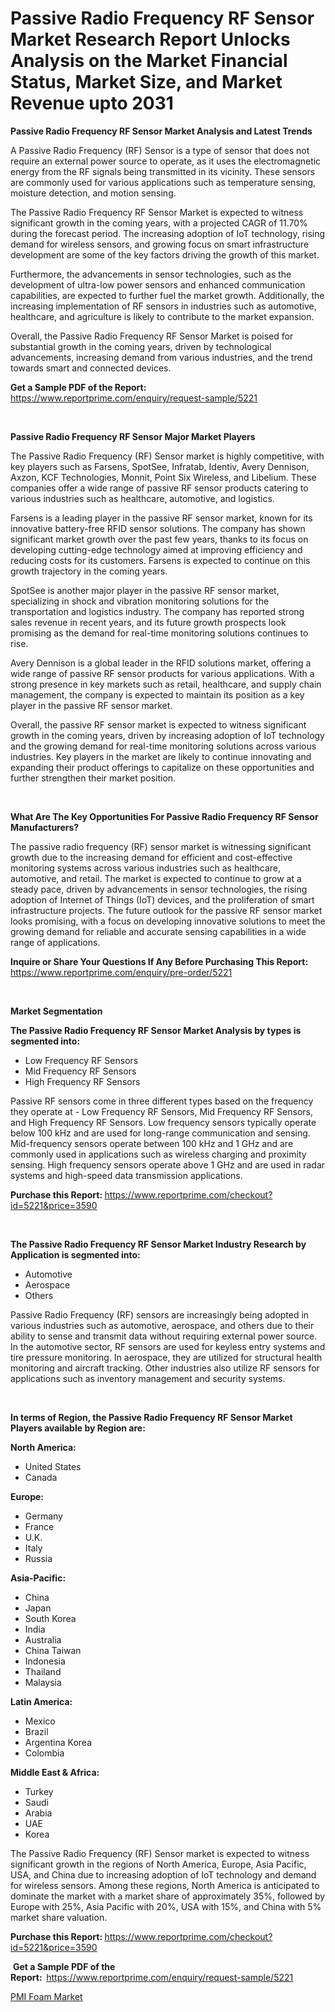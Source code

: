<p><h1>Passive Radio Frequency RF Sensor Market Research Report Unlocks Analysis on the Market Financial Status, Market Size, and Market Revenue upto 2031</h1></p><p><strong>Passive Radio Frequency RF Sensor Market Analysis and Latest Trends</strong></p>
<p><p>A Passive Radio Frequency (RF) Sensor is a type of sensor that does not require an external power source to operate, as it uses the electromagnetic energy from the RF signals being transmitted in its vicinity. These sensors are commonly used for various applications such as temperature sensing, moisture detection, and motion sensing.</p><p>The Passive Radio Frequency RF Sensor Market is expected to witness significant growth in the coming years, with a projected CAGR of 11.70% during the forecast period. The increasing adoption of IoT technology, rising demand for wireless sensors, and growing focus on smart infrastructure development are some of the key factors driving the growth of this market.</p><p>Furthermore, the advancements in sensor technologies, such as the development of ultra-low power sensors and enhanced communication capabilities, are expected to further fuel the market growth. Additionally, the increasing implementation of RF sensors in industries such as automotive, healthcare, and agriculture is likely to contribute to the market expansion.</p><p>Overall, the Passive Radio Frequency RF Sensor Market is poised for substantial growth in the coming years, driven by technological advancements, increasing demand from various industries, and the trend towards smart and connected devices.</p></p>
<p><strong>Get a Sample PDF of the Report:&nbsp;</strong> <a href="https://www.reportprime.com/enquiry/request-sample/5221">https://www.reportprime.com/enquiry/request-sample/5221</a></p>
<p>&nbsp;</p>
<p><strong>Passive Radio Frequency RF Sensor Major Market Players</strong></p>
<p><p>The Passive Radio Frequency (RF) Sensor market is highly competitive, with key players such as Farsens, SpotSee, Infratab, Identiv, Avery Dennison, Axzon, KCF Technologies, Monnit, Point Six Wireless, and Libelium. These companies offer a wide range of passive RF sensor products catering to various industries such as healthcare, automotive, and logistics.</p><p>Farsens is a leading player in the passive RF sensor market, known for its innovative battery-free RFID sensor solutions. The company has shown significant market growth over the past few years, thanks to its focus on developing cutting-edge technology aimed at improving efficiency and reducing costs for its customers. Farsens is expected to continue on this growth trajectory in the coming years.</p><p>SpotSee is another major player in the passive RF sensor market, specializing in shock and vibration monitoring solutions for the transportation and logistics industry. The company has reported strong sales revenue in recent years, and its future growth prospects look promising as the demand for real-time monitoring solutions continues to rise.</p><p>Avery Dennison is a global leader in the RFID solutions market, offering a wide range of passive RF sensor products for various applications. With a strong presence in key markets such as retail, healthcare, and supply chain management, the company is expected to maintain its position as a key player in the passive RF sensor market.</p><p>Overall, the passive RF sensor market is expected to witness significant growth in the coming years, driven by increasing adoption of IoT technology and the growing demand for real-time monitoring solutions across various industries. Key players in the market are likely to continue innovating and expanding their product offerings to capitalize on these opportunities and further strengthen their market position.</p></p>
<p>&nbsp;</p>
<p><strong>What Are The Key Opportunities For Passive Radio Frequency RF Sensor Manufacturers?</strong></p>
<p><p>The passive radio frequency (RF) sensor market is witnessing significant growth due to the increasing demand for efficient and cost-effective monitoring systems across various industries such as healthcare, automotive, and retail. The market is expected to continue to grow at a steady pace, driven by advancements in sensor technologies, the rising adoption of Internet of Things (IoT) devices, and the proliferation of smart infrastructure projects. The future outlook for the passive RF sensor market looks promising, with a focus on developing innovative solutions to meet the growing demand for reliable and accurate sensing capabilities in a wide range of applications.</p></p>
<p><strong>Inquire or Share Your Questions If Any Before Purchasing This Report:</strong> <a href="https://www.reportprime.com/enquiry/pre-order/5221">https://www.reportprime.com/enquiry/pre-order/5221</a></p>
<p>&nbsp;</p>
<p><strong>Market Segmentation</strong></p>
<p><strong>The Passive Radio Frequency RF Sensor Market Analysis by types is segmented into:</strong></p>
<p><ul><li>Low Frequency RF Sensors</li><li>Mid Frequency RF Sensors</li><li>High Frequency RF Sensors</li></ul></p>
<p><p>Passive RF sensors come in three different types based on the frequency they operate at - Low Frequency RF Sensors, Mid Frequency RF Sensors, and High Frequency RF Sensors. Low frequency sensors typically operate below 100 kHz and are used for long-range communication and sensing. Mid-frequency sensors operate between 100 kHz and 1 GHz and are commonly used in applications such as wireless charging and proximity sensing. High frequency sensors operate above 1 GHz and are used in radar systems and high-speed data transmission applications.</p></p>
<p><strong>Purchase this Report:&nbsp;</strong><a href="https://www.reportprime.com/checkout?id=5221&price=3590">https://www.reportprime.com/checkout?id=5221&price=3590</a></p>
<p>&nbsp;</p>
<p><strong>The Passive Radio Frequency RF Sensor Market Industry Research by Application is segmented into:</strong></p>
<p><ul><li>Automotive</li><li>Aerospace</li><li>Others</li></ul></p>
<p><p>Passive Radio Frequency (RF) sensors are increasingly being adopted in various industries such as automotive, aerospace, and others due to their ability to sense and transmit data without requiring external power source. In the automotive sector, RF sensors are used for keyless entry systems and tire pressure monitoring. In aerospace, they are utilized for structural health monitoring and aircraft tracking. Other industries also utilize RF sensors for applications such as inventory management and security systems.</p></p>
<p>&nbsp;</p>
<p><strong>In terms of Region, the Passive Radio Frequency RF Sensor Market Players available by Region are:</strong></p>
<p>
    <p> <strong> North America: </strong>
        <ul>
            <li>United States</li>
            <li>Canada</li>
        </ul>
        </p> 
    <p> <strong> Europe: </strong>
        <ul>
            <li>Germany</li>
            <li>France</li>
            <li>U.K.</li>
            <li>Italy</li>
            <li>Russia</li>
        </ul>
        </p> 
    <p> <strong> Asia-Pacific: </strong>
        <ul>
            <li>China</li>
            <li>Japan</li>
            <li>South Korea</li>
            <li>India</li>
            <li>Australia</li>
            <li>China Taiwan</li>
            <li>Indonesia</li>
            <li>Thailand</li>
            <li>Malaysia</li>
        </ul>
        </p> 
    <p> <strong> Latin America: </strong>
        <ul>
            <li>Mexico</li>
            <li>Brazil</li>
            <li>Argentina Korea</li>
            <li>Colombia</li>
        </ul>
        </p> 
    <p> <strong> Middle East & Africa: </strong>
        <ul>
            <li>Turkey</li>
            <li>Saudi</li>
            <li>Arabia</li>
            <li>UAE</li>
            <li>Korea</li>
        </ul>
    </p>
    </p>
<p><p>The Passive Radio Frequency (RF) Sensor market is expected to witness significant growth in the regions of North America, Europe, Asia Pacific, USA, and China due to increasing adoption of IoT technology and demand for wireless sensors. Among these regions, North America is anticipated to dominate the market with a market share of approximately 35%, followed by Europe with 25%, Asia Pacific with 20%, USA with 15%, and China with 5% market share valuation.</p></p>
<p><strong>Purchase this Report: </strong><a href="https://www.reportprime.com/checkout?id=5221&price=3590">https://www.reportprime.com/checkout?id=5221&price=3590</a></p>
<p>&nbsp;<strong>Get a Sample PDF of the Report:&nbsp;&nbsp;</strong><a href="https://www.reportprime.com/enquiry/request-sample/5221">https://www.reportprime.com/enquiry/request-sample/5221</a></p>
<p><strong></strong></p>
<p><p><a href="https://meowing-lemming-dd3.notion.site/PMI-Foam-Market-A-Comprehensive-Report-of-its-Market-Share-Growth-Trends-2024-2031-595e76df5aa047819793dce87a6195e5">PMI Foam Market</a></p></p>